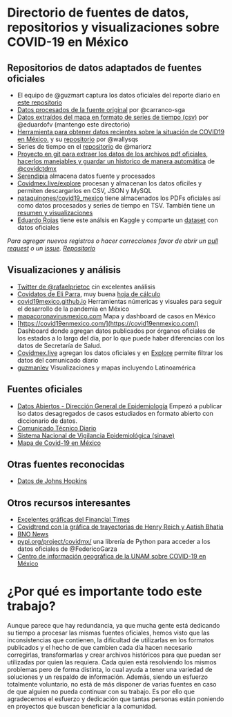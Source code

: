 # Directorio de fuentes de datos, repositorios y visualizaciones sobre COVID-19 en México

## Repositorios de datos adaptados de fuentes oficiales

- El equipo de @guzmart captura los datos oficiales del reporte diario en [este repositorio](https://github.com/guzmart/covid19_mex)
- [Datos procesados de la fuente original](https://github.com/carranco-sga/Mexico-COVID-19) por @carranco-sga
- [Datos extraídos del mapa en formato de series de tiempo (csv)](https://github.com/eduardofv/covid) por @eduardofv (mantengo este directorio)
- [Herramienta para obtener datos recientes sobre la situación de COVID19 en México.](https://wallyqs.github.io/covid19mx/) y su [repositorio](https://github.com/wallyqs/covid19mx) por @wallysqs
- Series de tiempo en el [repositorio](https://github.com/mariorz/covid19-mx-time-series) de @mariorz
- [Proyecto en git para extraer los datos de los archivos pdf oficiales, hacerlos manejables y guardar un historico de manera automática](https://github.com/covidctdmx/covid_ctd_mx) de [@covidctdmx](https://twitter.com/covidctdmx)
- [Serendipia](https://serendipia.digital/2020/03/datos-abiertos-sobre-casos-de-coronavirus-covid-19-en-mexico/) almacena datos fuente y procesados
- [Covidmex.live/explore](https://covidmex.live/explore) procesan y almacenan los datos oficiles y permiten descargarlos en CSV, JSON y MySQL 
- [nataquinones/covid19_mexico](https://github.com/nataquinones/covid19_mexico) tiene almacenados los PDFs oficiales así como datos procesados y series de tiempo en TSV. También tiene un [resumen y visualizaciones](https://nataquinones.github.io/covid19_mexico/)
- [Eduardo Rojas](https://www.kaggle.com/lalish99/covid19-mx) tiene este análsis en Kaggle y comparte un [dataset](https://www.kaggle.com/lalish99/covid19-mx?rvi=1) con datos oficiales 

_Para agregar nuevos registros o hacer correcciones favor de abrir un [pull request](https://github.com/eduardofv/directorio_covid19_mx/pulls) o un [issue](https://github.com/eduardofv/directorio_covid19_mx/issues). [Repositorio](https://github.com/eduardofv/directorio_covid19_mx)_

## Visualizaciones y análisis

- [Twitter de @rafaelprietoc](https://twitter.com/rafaelprietoc) cin excelentes análisis
- [Covidatos de Eli Parra](https://covidatos.mx/), muy buena [hoja de cálculo](https://docs.google.com/spreadsheets/d/1ihdwd-YY5h_wCkaaKVK0P70gjhxxRlLuNLYPQeJwrq8/edit?usp=sharing)
- [covid19mexico.github.io](https://covid19mexico.github.io/) Herramientas númericas y visuales para seguir el desarrollo de la pandemia en México
- [mapacoronavirusmexico.com](https://mapacoronavirusmexico.com/) Mapa y dashboard de casos en México
- [https://covid19enmexico.com/](https://covid19enmexico.com/) Dashboard donde agregan datos publicados por órganos oficiales de los estados a lo largo del día, por lo que puede haber diferencias con los datos de Secretaría de Salud.
- [Covidmex.live](https://covidmex.live/) agregan los datos oficiales y en [Explore](https://covidmex.live/explore) permite filtrar los datos del comunicado diario
- [guzmanlev](https://sites.google.com/site/guzmanlev/covid19) Visualizaciones y mapas incluyendo Latinoamérica

## Fuentes oficiales
 
- [Datos Abiertos - Dirección General de Epidemiología](https://www.gob.mx/salud/documentos/datos-abiertos-152127) Empezó a publicar lso datos desagregados de casos estudiados en formato abierto con diccionario de datos.
- [Comunicado Técnico Diario](https://www.gob.mx/salud/documentos/coronavirus-covid-19-comunicado-tecnico-diario-238449)
- [Sistema Nacional de Vigilancia Epidemiológica (sinave)](https://ncov.sinave.gob.mx/)
- [Mapa de Covid-19 en México](https://ncov.sinave.gob.mx/mapa.aspx)

## Otras fuentes reconocidas

- [Datos de Johns Hopkins](https://github.com/CSSEGISandData/COVID-19/tree/master/csse_covid_19_data/csse_covid_19_time_series)

## Otros recursos interesantes

- [Excelentes gráficas del Financial Times](https://www.ft.com/coronavirus-latest)
- [Covidtrend con la gráfica de trayectorias de Henry Reich y Aatish Bhatia](https://aatishb.com/covidtrends/)
- [BNO News](https://bnonews.com/index.php/2020/04/the-latest-coronavirus-cases/)
- [pypi.org/project/covidmx/](https://pypi.org/project/covidmx/) una librería de Python para acceder a los datos oficiales de @FedericoGarza
- [Centro de información geográfica de la UNAM sobre COVID-19 en México](https://covid19.ciga.unam.mx/)

# ¿Por qué es importante todo este trabajo?

Aunque parece que hay redundancia, ya que mucha gente está dedicando su tiempo a procesar las mismas fuentes oficiales, hemos visto que las inconsistencias que contienen, la dificultad de utilizarlas en los formatos publicados y el hecho de que cambien cada día hacen necesario corregirlas, transformarlas y crear archivos históricos para que puedan ser utilizadas por quien las requiera. Cada quien está resolviendo los mismos problemas pero de forma distinta, lo cual ayuda a tener una variedad de soluciones y un respaldo de información. Además, siendo un esfuerzo totalmente voluntario, no está de más disponer de varias fuentes en caso de que alguien no pueda continuar con su trabajo. Es por ello que agradecemos el esfuerzo y dedicación que tantas personas están poniendo en proyectos que buscan beneficiar a la comunidad.


